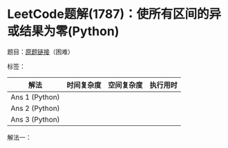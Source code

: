 # LeetCode题解(1787)：使所有区间的异或结果为零(Python)

题目：[原题链接](https://leetcode-cn.com/problems/make-the-xor-of-all-segments-equal-to-zero/)（困难）

标签：

| 解法           | 时间复杂度 | 空间复杂度 | 执行用时 |
| -------------- | ---------- | ---------- | -------- |
| Ans 1 (Python) |            |            |          |
| Ans 2 (Python) |            |            |          |
| Ans 3 (Python) |            |            |          |

解法一：

